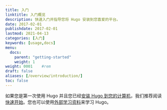 ```yaml
---
title: 入门
linktitle: 入门概览
description: 快速入门并指导您将 Hugo 安装到您喜爱的平台。
date: 2017-02-01
publishdate: 2017-02-01
lastmod: 2021-04-13
categories: [入门]
keywords: [usage,docs]
menu:
  docs:
    parent: "getting-started"
    weight: 1
weight: 0001	#rem
draft: false
aliases: [/overview/introduction/]
toc: false
---
```


如果您是第一次使用 Hugo 并且您已经[安装 Hugo 到您的计算机][installed]，我们推荐阅读[快速开始][quick_start]。您也可以使用[外部学习资料][external_learning_resources]来学习 Hugo。

[installed]: /getting-started/installing/
[quick_start]: /getting-started/quick-start/
[external_learning_resources]: /getting-started/external-learning-resources/
